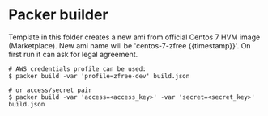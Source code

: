 # Packer builder

Template in this folder creates a new ami from official Centos 7 HVM image (Marketplace).
New ami name will be 'centos-7-zfree {{timestamp}}'. On first run it can ask for legal agreement.

```
# AWS credentials profile can be used:
$ packer build -var 'profile=zfree-dev' build.json

# or access/secret pair
$ packer build -var 'access=<access_key>' -var 'secret=<secret_key>' build.json
```
